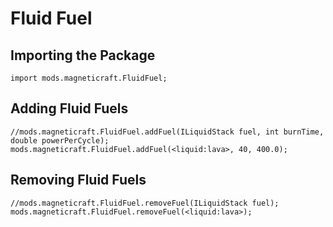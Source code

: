 # Fluid Fuel

## Importing the Package
```zenscript
import mods.magneticraft.FluidFuel;
```

## Adding Fluid Fuels
```zenscript
//mods.magneticraft.FluidFuel.addFuel(ILiquidStack fuel, int burnTime, double powerPerCycle);
mods.magneticraft.FluidFuel.addFuel(<liquid:lava>, 40, 400.0);
```

## Removing Fluid Fuels
```zenscript
//mods.magneticraft.FluidFuel.removeFuel(ILiquidStack fuel);
mods.magneticraft.FluidFuel.removeFuel(<liquid:lava>);
```
